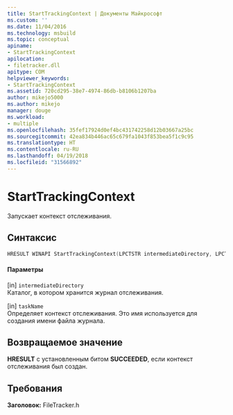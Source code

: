 ```yaml
---
title: StartTrackingContext | Документы Майкрософт
ms.custom: ''
ms.date: 11/04/2016
ms.technology: msbuild
ms.topic: conceptual
apiname:
- StartTrackingContext
apilocation:
- filetracker.dll
apitype: COM
helpviewer_keywords:
- StartTrackingContext
ms.assetid: 720cd295-38e7-4974-86db-b8106b1207ba
author: mikejo5000
ms.author: mikejo
manager: douge
ms.workload:
- multiple
ms.openlocfilehash: 35fef17924d0ef4bc431742258d12b03667a25bc
ms.sourcegitcommit: 42ea834b446ac65c679fa1043f853bea5f1c9c95
ms.translationtype: HT
ms.contentlocale: ru-RU
ms.lasthandoff: 04/19/2018
ms.locfileid: "31566892"
---
```

# <a name="starttrackingcontext"></a>StartTrackingContext
Запускает контекст отслеживания.  
  
## <a name="syntax"></a>Синтаксис  
  
```cpp
HRESULT WINAPI StartTrackingContext(LPCTSTR intermediateDirectory, LPCTSTR taskName);  
```  
  
#### <a name="parameters"></a>Параметры  
 [in] `intermediateDirectory`  
 Каталог, в котором хранится журнал отслеживания.  
  
 [in] `taskName`  
 Определяет контекст отслеживания. Это имя используется для создания имени файла журнала.  
  
## <a name="return-value"></a>Возвращаемое значение  
 **HRESULT** с установленным битом **SUCCEEDED**, если контекст отслеживания был создан.  
  
## <a name="requirements"></a>Требования  
 **Заголовок:** FileTracker.h